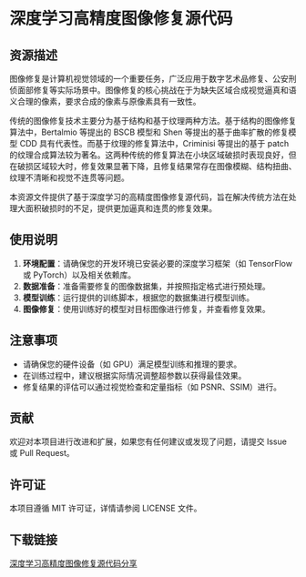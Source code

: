 # 深度学习高精度图像修复源代码

## 资源描述

图像修复是计算机视觉领域的一个重要任务，广泛应用于数字艺术品修复、公安刑侦面部修复等实际场景中。图像修复的核心挑战在于为缺失区域合成视觉逼真和语义合理的像素，要求合成的像素与原像素具有一致性。

传统的图像修复技术主要分为基于结构和基于纹理两种方法。基于结构的图像修复算法中，Bertalmio 等提出的 BSCB 模型和 Shen 等提出的基于曲率扩散的修复模型 CDD 具有代表性。而基于纹理的修复算法中，Criminisi 等提出的基于 patch 的纹理合成算法较为著名。这两种传统的修复算法在小块区域破损时表现良好，但在破损区域较大时，修复效果显著下降，且修复结果常存在图像模糊、结构扭曲、纹理不清晰和视觉不连贯等问题。

本资源文件提供了基于深度学习的高精度图像修复源代码，旨在解决传统方法在处理大面积破损时的不足，提供更加逼真和连贯的修复效果。

## 使用说明

1. **环境配置**：请确保您的开发环境已安装必要的深度学习框架（如 TensorFlow 或 PyTorch）以及相关依赖库。
2. **数据准备**：准备需要修复的图像数据集，并按照指定格式进行预处理。
3. **模型训练**：运行提供的训练脚本，根据您的数据集进行模型训练。
4. **图像修复**：使用训练好的模型对目标图像进行修复，并查看修复效果。

## 注意事项

- 请确保您的硬件设备（如 GPU）满足模型训练和推理的要求。
- 在训练过程中，建议根据实际情况调整超参数以获得最佳效果。
- 修复结果的评估可以通过视觉检查和定量指标（如 PSNR、SSIM）进行。

## 贡献

欢迎对本项目进行改进和扩展，如果您有任何建议或发现了问题，请提交 Issue 或 Pull Request。

## 许可证

本项目遵循 MIT 许可证，详情请参阅 LICENSE 文件。

## 下载链接

[深度学习高精度图像修复源代码分享](https://pan.quark.cn/s/9726828302f1)